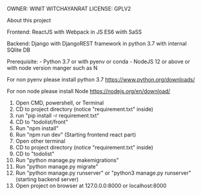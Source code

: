 OWNER: WINIT WITCHAYANRAT
LICENSE: GPLV2

About this project

Frontend: ReactJS with Webpack in JS ES6 wiith SaSS

Backend: Django with DjangoREST framework in python 3.7 with internal SQlite DB


Prerequisite: 
	-	Python 3.7 or with pyenv or conda
	-	NodeJS 12 or above or with node version manger such as N

For non pyenv please install python 3.7
https://www.python.org/downloads/

For non node please install Node
https://nodejs.org/en/download/

1. Open CMD, powershell, or Terminal
2. CD to project directory (notice "requirement.txt" inside)
3. run "pip install -r  requirement.txt"
4. CD to "todolist/front"
5. Run "npm install"
6. Run "npm run dev" (Starting frontend react part)
7. Open other terminal
8. CD to project directory (notice "requirement.txt" inside)
9. CD to "todolist"
10. Run "python manage.py makemigrations"
11. Run "python manage.py migrate"
12. Run "python manage.py runserver" or "python3 manage.py runserver"  (starting backend server)
13. Open project on browser at 127.0.0.0:8000 or localhost:8000
